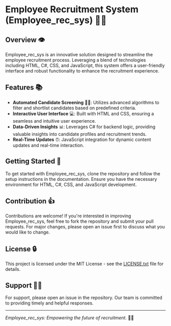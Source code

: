 # Employee Recruitment System (Employee_rec_sys) 👨‍💼

## Overview 👁️

Employee_rec_sys is an innovative solution designed to streamline the employee recruitment process. Leveraging a blend of technologies including HTML, C#, CSS, and JavaScript, this system offers a user-friendly interface and robust functionality to enhance the recruitment experience.

## Features 📚

- **Automated Candidate Screening** 👨‍💼: Utilizes advanced algorithms to filter and shortlist candidates based on predefined criteria.
- **Interactive User Interface** 💻: Built with HTML and CSS, ensuring a seamless and intuitive user experience.
- **Data-Driven Insights** 📊: Leverages C# for backend logic, providing valuable insights into candidate profiles and recruitment trends.
- **Real-Time Updates** ⏰: JavaScript integration for dynamic content updates and real-time interaction.

## Getting Started 🔧

To get started with Employee_rec_sys, clone the repository and follow the setup instructions in the documentation. Ensure you have the necessary environment for HTML, C#, CSS, and JavaScript development.

## Contribution 👍

Contributions are welcome! If you're interested in improving Employee_rec_sys, feel free to fork the repository and submit your pull requests. For major changes, please open an issue first to discuss what you would like to change.

## License 🔒

This project is licensed under the MIT License - see the [LICENSE.txt](LICENSE.txt) file for details.

## Support 🙋‍♂️

For support, please open an issue in the repository. Our team is committed to providing timely and helpful responses.

---

*Employee_rec_sys: Empowering the future of recruitment.* 👨‍💼
